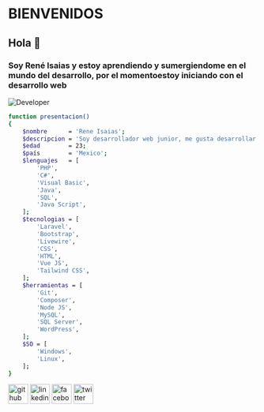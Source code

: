 # BIENVENIDOS

## Hola 👋
### Soy René Isaias y estoy aprendiendo y sumergiendome en el mundo del desarrollo, por el momentoestoy iniciando con el desarrollo web

![Developer](https://w.wallhaven.cc/full/3k/wallhaven-3k2y79.jpg)

<!--
**ReneIsaias/ReneIsaias** is a ✨ _special_ ✨ repository because its `README.md` (this file) appears on your GitHub profile.
Mi objetivo es formarme como desarrollador en las áreas del desarrollo web, desarrollo móvil, manejo de bases de datos SQL y NoSQL, y análisis de datos.

Here are some ideas to get you started:

- 🔭 I’m currently working on ...
- 🌱 I’m currently learning ...
- 👯 I’m looking to collaborate on ...
- 🤔 I’m looking for help with ...
- 💬 Ask me about ...
- 📫 How to reach me: ...
- 😄 Pronouns: ...
- ⚡ Fun fact: ...
-->

```bash
function presentacion()
{
    $nombre      = 'Rene Isaias';
    $descripcion = 'Soy desarrollador web junior, me gusta desarrollar en la parte del backend';
    $edad        = 23;
    $país        = 'Mexico';
    $lenguajes   = [
        'PHP',
        'C#',
        'Visual Basic',
        'Java',
        'SQL',
        'Java Script',
    ];
    $tecnologias = [
        'Laravel',
        'Bootstrap',
        'Livewire',
        'CSS',
        'HTML',
        'Vue JS',
        'Tailwind CSS',
    ];
    $herramientas = [
        'Git',
        'Composer',
        'Node JS',
        'MySQL',
        'SQL Server',
        'WordPress',
    ];
    $SO = [
        'Windows',
        'Linux',
    ];
}
```

<!--
- 🔭 Actualmente estoy haciendo proyectos que me permiten poner en practica lo que sé 
- 🌱 Me gusta desarrollar aplicaciones web que soluciones problemas 
- 📫 How to reach me: rene030498@gmail.com 
-->

[<img src='https://cdn.jsdelivr.net/npm/simple-icons@3.0.1/icons/github.svg' alt='github' height='40'>](https://github.com/ReneIsaias)  [<img src='https://cdn.jsdelivr.net/npm/simple-icons@3.0.1/icons/linkedin.svg' alt='linkedin' height='40'>](https://www.linkedin.com/in/ren%C3%A9-isaias-mateos-b7a588210/)  [<img src='https://cdn.jsdelivr.net/npm/simple-icons@3.0.1/icons/facebook.svg' alt='facebook' height='40'>](https://www.facebook.com/reneIsaiasM/)  [<img src='https://cdn.jsdelivr.net/npm/simple-icons@3.0.1/icons/twitter.svg' alt='twitter' height='40'>](https://github.com/ReneIsaias)
